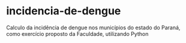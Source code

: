 # incidencia-de-dengue
Calculo da incidência de dengue nos municípios do estado do Paraná, como exercício proposto da Faculdade, utilizando Python
